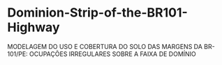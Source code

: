 # Dominion-Strip-of-the-BR101-Highway
MODELAGEM DO USO E COBERTURA DO SOLO DAS MARGENS DA BR-101/PE: OCUPAÇÕES IRREGULARES SOBRE A FAIXA DE DOMÍNIO
